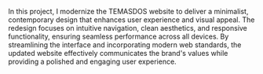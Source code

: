 In this project, I modernize the TEMASDOS website to deliver a minimalist, contemporary design that enhances user experience and visual appeal. The redesign focuses on intuitive navigation, clean aesthetics, and responsive functionality, ensuring seamless performance across all devices. By streamlining the interface and incorporating modern web standards, the updated website effectively communicates the brand's values while providing a polished and engaging user experience.
